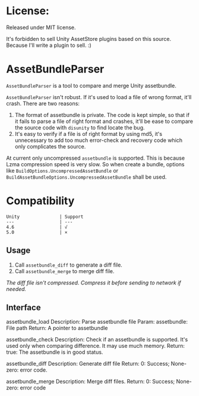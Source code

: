 # License:  #
Released under MIT license.

It's forbidden to sell Unity AssetStore plugins based on this source. Because I'll write a plugin to sell. :)

# AssetBundleParser #
`AssetBundleParser` is a tool to compare and merge Unity assetbundle.

`AssetBundleParser` isn't robust. If it's used to load a file of wrong format, it'll crash. There are two reasons:

1. The format of assetbundle is private. The code is kept simple, so that if it fails to parse a file of right format and crashes, it'll be ease to compare the source code with `disunity` to find locate the bug.
1. It's easy to verify if a file is of right format by using md5, it's unnecessary to add too much error-check and recovery code which only complicates the source.

At current only uncompressed `assetbundle` is supported. This is because  Lzma compression speed is very slow. So when create a bundle, options like `BuildOptions.UncompressedAssetBundle` or `BuildAssetBundleOptions.UncompressedAssetBundle` shall be used.

# Compatibility #

	Unity 				| Support
	---  				| --- 		
	4.6 				| √ 
	5.0 				| ×		

## Usage ##
1. Call `assetbundle_diff` to generate a diff file.
1. Call `assetbundle_merge` to merge diff file.

*The diff file isn't compressed. Compress it before sending to network if needed.*

## Interface ##
assetbundle_load
Description: Parse assetbundle file
Param: assetbundle: File path
Return: A pointer to assetbundle

assetbundle_check
Description: Check if an assetbundle is supported. It's used only when comparing difference. It may use much memory.
Return: true: The assetbundle is in good status.

assetbundle_diff
Description: Generate diff file
Return: 0: Success; None-zero: error code.

assetbundle_merge
Description: Merge diff files.
Return: 0: Success; None-zero: error code